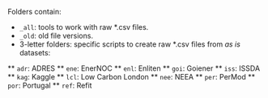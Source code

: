 Folders contain:

* ``_all``: tools to work with raw *.csv files.
* ``_old``: old file versions.
* 3-letter folders: specific scripts to create raw *.csv files from _as is_ datasets:

** ``adr``: ADRES
** ``ene``: EnerNOC
** ``enl``: Enliten
** ``goi``: Goiener
** ``iss``: ISSDA
** ``kag``: Kaggle
** ``lcl``: Low Carbon London
** ``nee``: NEEA
** ``per``: PerMod
** ``por``: Portugal
** ``ref``: Refit